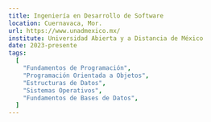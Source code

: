 ```yaml
---
title: Ingeniería en Desarrollo de Software
location: Cuernavaca, Mor.
url: https://www.unadmexico.mx/
institute: Universidad Abierta y a Distancia de México
date: 2023-presente
tags:
  [
    "Fundamentos de Programación",
    "Programación Orientada a Objetos",
    "Estructuras de Datos",
    "Sistemas Operativos",
    "Fundamentos de Bases de Datos",
  ]
---
```

